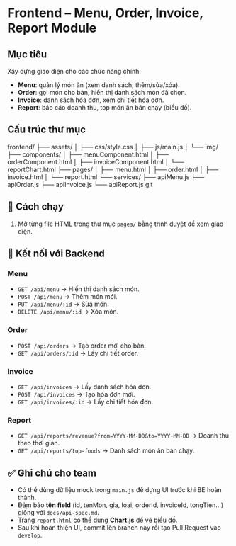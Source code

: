 # Frontend – Menu, Order, Invoice, Report Module

##  Mục tiêu
Xây dựng giao diện cho các chức năng chính:
- **Menu**: quản lý món ăn (xem danh sách, thêm/sửa/xóa).
- **Order**: gọi món cho bàn, hiển thị danh sách món đã chọn.
- **Invoice**: danh sách hóa đơn, xem chi tiết hóa đơn.
- **Report**: báo cáo doanh thu, top món ăn bán chạy (biểu đồ).

##  Cấu trúc thư mục
frontend/
├── assets/
│ ├── css/style.css
│ ├── js/main.js
│ └── img/
├── components/
│ ├── menuComponent.html
│ ├── orderComponent.html
│ ├── invoiceComponent.html
│ └── reportChart.html
├── pages/
│ ├── menu.html
│ ├── order.html
│ ├── invoice.html
│ └── report.html
└── services/
├── apiMenu.js
├── apiOrder.js
├── apiInvoice.js
└── apiReport.js
git

## 🚀 Cách chạy
1. Mở từng file HTML trong thư mục `pages/` bằng trình duyệt để xem giao diện.  
<!-- 2. Nếu Backend (BE) đã chạy, mặc định API URL là:
http://localhost:3000/api -->



## 🔗 Kết nối với Backend
### Menu
- `GET /api/menu` → Hiển thị danh sách món.
- `POST /api/menu` → Thêm món mới.
- `PUT /api/menu/:id` → Sửa món.
- `DELETE /api/menu/:id` → Xóa món.

### Order
- `POST /api/orders` → Tạo order mới cho bàn.
- `GET /api/orders/:id` → Lấy chi tiết order.

### Invoice
- `GET /api/invoices` → Lấy danh sách hóa đơn.
- `POST /api/invoices` → Tạo hóa đơn mới.
- `GET /api/invoices/:id` → Lấy chi tiết hóa đơn.

### Report
- `GET /api/reports/revenue?from=YYYY-MM-DD&to=YYYY-MM-DD` → Doanh thu theo thời gian.
- `GET /api/reports/top-foods` → Danh sách món ăn bán chạy.

## ✅ Ghi chú cho team
- Có thể dùng dữ liệu mock trong `main.js` để dựng UI trước khi BE hoàn thành.  
- Đảm bảo **tên field** (id, tenMon, gia, loai, orderId, invoiceId, tongTien…) giống với `docs/api-spec.md`.  
- Trang `report.html` có thể dùng **Chart.js** để vẽ biểu đồ.  
- Sau khi hoàn thiện UI, commit lên branch này rồi tạo Pull Request vào `develop`.
